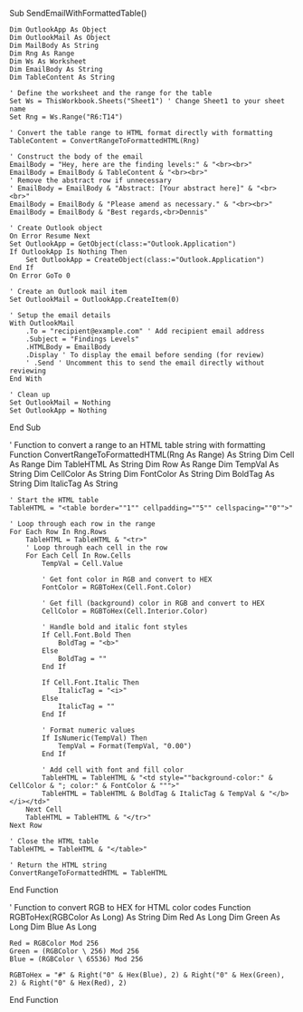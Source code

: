 
Sub SendEmailWithFormattedTable()

    Dim OutlookApp As Object
    Dim OutlookMail As Object
    Dim MailBody As String
    Dim Rng As Range
    Dim Ws As Worksheet
    Dim EmailBody As String
    Dim TableContent As String
    
    ' Define the worksheet and the range for the table
    Set Ws = ThisWorkbook.Sheets("Sheet1") ' Change Sheet1 to your sheet name
    Set Rng = Ws.Range("R6:T14")
    
    ' Convert the table range to HTML format directly with formatting
    TableContent = ConvertRangeToFormattedHTML(Rng)
    
    ' Construct the body of the email
    EmailBody = "Hey, here are the finding levels:" & "<br><br>"
    EmailBody = EmailBody & TableContent & "<br><br>"
    ' Remove the abstract row if unnecessary
    ' EmailBody = EmailBody & "Abstract: [Your abstract here]" & "<br><br>"
    EmailBody = EmailBody & "Please amend as necessary." & "<br><br>"
    EmailBody = EmailBody & "Best regards,<br>Dennis"
    
    ' Create Outlook object
    On Error Resume Next
    Set OutlookApp = GetObject(class:="Outlook.Application")
    If OutlookApp Is Nothing Then
        Set OutlookApp = CreateObject(class:="Outlook.Application")
    End If
    On Error GoTo 0
    
    ' Create an Outlook mail item
    Set OutlookMail = OutlookApp.CreateItem(0)
    
    ' Setup the email details
    With OutlookMail
        .To = "recipient@example.com" ' Add recipient email address
        .Subject = "Findings Levels"
        .HTMLBody = EmailBody
        .Display ' To display the email before sending (for review)
        ' .Send ' Uncomment this to send the email directly without reviewing
    End With
    
    ' Clean up
    Set OutlookMail = Nothing
    Set OutlookApp = Nothing

End Sub

' Function to convert a range to an HTML table string with formatting
Function ConvertRangeToFormattedHTML(Rng As Range) As String
    Dim Cell As Range
    Dim TableHTML As String
    Dim Row As Range
    Dim TempVal As String
    Dim CellColor As String
    Dim FontColor As String
    Dim BoldTag As String
    Dim ItalicTag As String
    
    ' Start the HTML table
    TableHTML = "<table border=""1"" cellpadding=""5"" cellspacing=""0"">"
    
    ' Loop through each row in the range
    For Each Row In Rng.Rows
        TableHTML = TableHTML & "<tr>"
        ' Loop through each cell in the row
        For Each Cell In Row.Cells
            TempVal = Cell.Value
            
            ' Get font color in RGB and convert to HEX
            FontColor = RGBToHex(Cell.Font.Color)
            
            ' Get fill (background) color in RGB and convert to HEX
            CellColor = RGBToHex(Cell.Interior.Color)
            
            ' Handle bold and italic font styles
            If Cell.Font.Bold Then
                BoldTag = "<b>"
            Else
                BoldTag = ""
            End If
            
            If Cell.Font.Italic Then
                ItalicTag = "<i>"
            Else
                ItalicTag = ""
            End If
            
            ' Format numeric values
            If IsNumeric(TempVal) Then
                TempVal = Format(TempVal, "0.00")
            End If
            
            ' Add cell with font and fill color
            TableHTML = TableHTML & "<td style=""background-color:" & CellColor & "; color:" & FontColor & """>"
            TableHTML = TableHTML & BoldTag & ItalicTag & TempVal & "</b></i></td>"
        Next Cell
        TableHTML = TableHTML & "</tr>"
    Next Row
    
    ' Close the HTML table
    TableHTML = TableHTML & "</table>"
    
    ' Return the HTML string
    ConvertRangeToFormattedHTML = TableHTML
End Function

' Function to convert RGB to HEX for HTML color codes
Function RGBToHex(RGBColor As Long) As String
    Dim Red As Long
    Dim Green As Long
    Dim Blue As Long
    
    Red = RGBColor Mod 256
    Green = (RGBColor \ 256) Mod 256
    Blue = (RGBColor \ 65536) Mod 256
    
    RGBToHex = "#" & Right("0" & Hex(Blue), 2) & Right("0" & Hex(Green), 2) & Right("0" & Hex(Red), 2)
End Function
